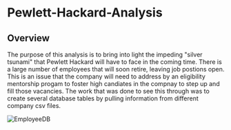 # Pewlett-Hackard-Analysis

## Overview
The purpose of this analysis is to bring into light the impeding "silver tsunami" that Pewlett Hackard will have to face in the coming time. There is a large number of employees that will soon retire, leaving job postions open. This is an issue that the company will need to address by an eligibility mentorship progam to foster high candiates in the compnay to step up and fill those vacancies. The work that was done to see this through was to create several database tables by pulling information from different company csv files. 

![EmployeeDB](https://user-images.githubusercontent.com/88690258/135783618-04aadfc1-61cd-4f01-bd94-e13d51bf0ec1.png)

